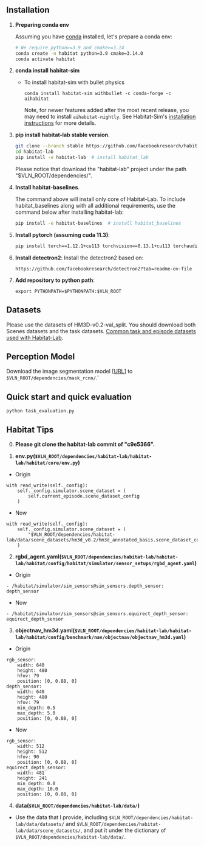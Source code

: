 ## Installation

1. **Preparing conda env**

   Assuming you have [conda](https://docs.conda.io/projects/conda/en/latest/user-guide/install/) installed, let's prepare a conda env:
   ```bash
   # We require python>=3.9 and cmake>=3.14
   conda create -n habitat python=3.9 cmake=3.14.0
   conda activate habitat
   ```

1. **conda install habitat-sim**
   - To install habitat-sim with bullet physics
      ```
      conda install habitat-sim withbullet -c conda-forge -c aihabitat
      ```
      Note, for newer features added after the most recent release, you may need to install `aihabitat-nightly`. See Habitat-Sim's [installation instructions](https://github.com/facebookresearch/habitat-sim#installation) for more details.

1. **pip install habitat-lab stable version**.

      ```bash
      git clone --branch stable https://github.com/facebookresearch/habitat-lab.git
      cd habitat-lab
      pip install -e habitat-lab  # install habitat_lab
      ```
      Please notice that download the "habitat-lab" project under the path "$VLN_ROOT/dependencies/".
1. **Install habitat-baselines**.

    The command above will install only core of Habitat-Lab. To include habitat_baselines along with all additional requirements, use the command below after installing habitat-lab:

      ```bash
      pip install -e habitat-baselines  # install habitat_baselines
      ```

1. **Install pytorch (assuming cuda 11.3)**:
    ```bash
    pip install torch==1.12.1+cu113 torchvision==0.13.1+cu113 torchaudio==0.12.1 --extra-index-url https://download.pytorch.org/whl/cu113
    ```

1. **Install detectron2**:
    Install the detectron2 based on:
    ```
    https://github.com/facebookresearch/detectron2?tab=readme-ov-file
    ```

1. **Add repository to python path**:
    ```
    export PYTHONPATH=$PYTHONPATH:$VLN_ROOT
    ```

## Datasets
Please use the datasets of HM3D-v0.2-val_split. You should download both Scenes datasets and the task datasets.
[Common task and episode datasets used with Habitat-Lab](https://github.com/facebookresearch/habitat-lab/blob/main/DATASETS.md).



## Perception Model

Download the image segmentation model [[URL](https://utexas.box.com/s/sf4prmup4fsiu6taljnt5ht8unev5ikq)] to `$VLN_ROOT/dependencies/mask_rcnn/`.'

## Quick start and quick evaluation
```
python task_evaluation.py
```

## Habitat Tips
0. **Please git clone the habitat-lab commit of "c9e5366".**

1. **env.py(`$VLN_ROOT/dependencies/habitat-lab/habitat-lab/habitat/core/env.py`)**
- Origin
```
with read_write(self._config):
    self._config.simulator.scene_dataset = (
        self.current_episode.scene_dataset_config
    )
```

- Now
```
with read_write(self._config):
    self._config.simulator.scene_dataset = (
        "$VLN_ROOT/dependencies/habitat-lab/data/scene_datasets/hm3d_v0.2/hm3d_annotated_basis.scene_dataset_config.json"
    )
```

2. **rgbd_agent.yaml(`$VLN_ROOT/dependencies/habitat-lab/habitat-lab/habitat/config/habitat/simulator/sensor_setups/rgbd_agent.yaml`)**

- Origin
```
- /habitat/simulator/sim_sensors@sim_sensors.depth_sensor: depth_sensor
```
- Now
```
- /habitat/simulator/sim_sensors@sim_sensors.equirect_depth_sensor: equirect_depth_sensor
```

3. **objectnav_hm3d.yaml(`$VLN_ROOT/dependencies/habitat-lab/habitat-lab/habitat/config/benchmark/nav/objectnav/objectnav_hm3d.yaml`)**
- Origin
```
rgb_sensor:
    width: 640
    height: 480
    hfov: 79
    position: [0, 0.88, 0]
depth_sensor:
    width: 640
    height: 480
    hfov: 79
    min_depth: 0.5
    max_depth: 5.0
    position: [0, 0.88, 0]
```
- Now
```
rgb_sensor:
    width: 512
    height: 512
    hfov: 90
    position: [0, 0.88, 0]
equirect_depth_sensor:
    width: 481
    height: 241
    min_depth: 0.0
    max_depth: 10.0
    position: [0, 0.88, 0]
```

4. **data(`$VLN_ROOT/dependencies/habitat-lab/data/`)**
- Use the data that I provide, including `$VLN_ROOT/dependencies/habitat-lab/data/datasets/` and `$VLN_ROOT/dependencies/habitat-lab/data/scene_datasets/`, and put it under the dictionary of `$VLN_ROOT/dependencies/habitat-lab/data/`.
